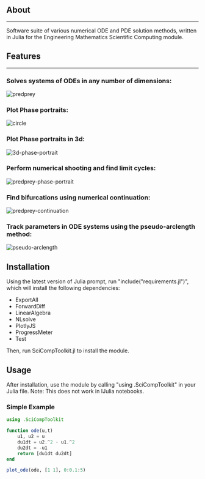 ## About
---
Software suite of various numerical ODE and PDE solution methods, written in Julia for the Engineering Mathematics Scientific Computing module.

## Features
---
### Solves systems of ODEs in any number of dimensions:
![predprey](https://user-images.githubusercontent.com/45373428/165288682-bee465b2-e36f-490a-94f6-33550da8ba8a.png)

### Plot Phase portraits:
![circle](https://user-images.githubusercontent.com/45373428/165285013-301a8ac7-b54f-4640-9e83-f6ccecd44daa.png)

### Plot Phase portraits in 3d:
![3d-phase-portrait](https://user-images.githubusercontent.com/45373428/165290092-86cdc8bf-c770-48a3-9372-eb9c5af81927.png)


### Perform numerical shooting and find limit cycles:
![predprey-phase-portrait](https://user-images.githubusercontent.com/45373428/165292376-9de1c721-2716-47f2-b2a1-4bbe93de6213.png)


### Find bifurcations using numerical continuation:
![predprey-continuation](https://user-images.githubusercontent.com/45373428/165292421-1a154555-78b6-4745-97f5-1e2f21dd5da0.png)


### Track parameters in ODE systems using the pseudo-arclength method:
![pseudo-arclength](https://user-images.githubusercontent.com/45373428/165290301-f1d15bb2-08b6-4034-abd3-7f8a34978895.png)



## Installation
Using the latest version of Julia prompt, run "include("requirements.jl")", which will install the following dependencies:
* ExportAll
* ForwardDiff
* LinearAlgebra
* NLsolve
* PlotlyJS
* ProgressMeter
* Test

Then, run SciCompToolkit.jl to install the module.

## Usage
After installation, use the module by calling "using .SciCompToolkit" in your Julia file.
Note: This does not work in IJulia notebooks.

### Simple Example
```julia
using .SciCompToolkit

function ode(u,t)
    u1, u2 = u
    du1dt = u2.^2 - u1.^2
    du2dt = -u1
    return [du1dt du2dt]
end

plot_ode(ode, [1 1], 0:0.1:5)
```

